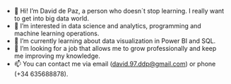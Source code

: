 - 👋 Hi! I’m David de Paz, a person who doesn´t stop learning. I really want to get into big data world.
- 👀 I’m interested in data science and analytics, programming and machine learning operations.
- 🌱 I’m currently learning about data visualization in Power BI and SQL.
- 💞️ I’m looking for a job that allows me to grow professionally and keep me improving my knowledge.
- 📫 You can contact me via email (david.97.ddp@gmail.com) or phone (+34 635688878).

<!---
david12p/david12p is a ✨ special ✨ repository because its `README.md` (this file) appears on your GitHub profile.
You can click the Preview link to take a look at your changes.
--->
